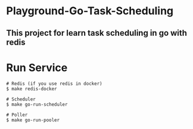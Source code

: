# Playground-Go-Task-Scheduling
## This project for learn task scheduling in go with redis

# Run Service
```
# Redis (if you use redis in docker)
$ make redis-docker

# Scheduler
$ make go-run-scheduler

# Poller
$ make go-run-pooler
```